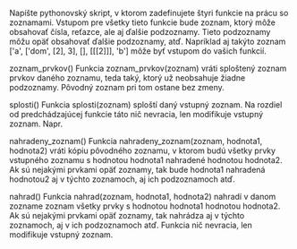 Napíšte pythonovský skript, v ktorom zadefinujete štyri funkcie na prácu so zoznamami. Vstupom pre všetky tieto funkcie bude zoznam, ktorý môže obsahovať čísla, reťazce, ale aj ďalšie podzoznamy. Tieto podzoznamy môžu opäť obsahovať ďalšie podzoznamy, atď. Napríklad aj takýto zoznam ['a', ['dom', [2], 3], [], [[[2]]], 'b'] môže byť vstupom do vašich funkcií.

zoznam_prvkov()
Funkcia zoznam_prvkov(zoznam) vráti sploštený zoznam prvkov daného zoznamu, teda taký, ktorý už neobsahuje žiadne podzoznamy.
Pôvodný zoznam pri tom ostane bez zmeny.

splosti()
Funkcia splosti(zoznam) sploští daný vstupný zoznam. Na rozdiel od predchádzajúcej funkcie táto nič nevracia, len modifikuje vstupný zoznam. Napr.

nahradeny_zoznam()
Funkcia nahradeny_zoznam(zoznam, hodnota1, hodnota2) vráti kópiu pôvodného zoznamu, v ktorom budú všetky prvky vstupného zoznamu s hodnotou hodnota1 nahradené hodnotou hodnota2. Ak sú nejakými prvkami opäť zoznamy, tak bude hodnota1 nahradená hodnotou2 aj v týchto zoznamoch, aj ich podzoznamoch atď. 

nahrad()
Funkcia nahrad(zoznam, hodnota1, hodnota2) nahradí v danom zozname zoznam všetky prvky s hodnotou hodnota1 hodnotou hodnota2. Ak sú nejakými prvkami opäť zoznamy, tak nahrádza aj v týchto zoznamoch, aj v ich podzoznamoch atď. Funkcia nič nevracia, len modifikuje vstupný zoznam. 
